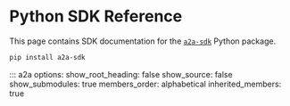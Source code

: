 # Python SDK Reference

This page contains SDK documentation for the [`a2a-sdk`](https://github.com/google-a2a/A2A-python) Python package.

```sh
pip install a2a-sdk
```

::: a2a
    options:
        show_root_heading: false
        show_source: false
        show_submodules: true
        members_order: alphabetical
        inherited_members: true
